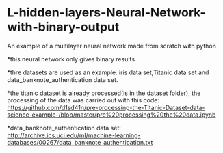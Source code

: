 # L-hidden-layers-Neural-Network-with-binary-output
An example of a multilayer neural network made from scratch with python

*this neural network only gives binary results

*thre datasets are used as an example: iris data set,Titanic data set and data_banknote_authentication data set.

*the titanic dataset is already processed(is in the dataset folder), 
the processing of the data was carried out with this code: https://github.com/d1sd41n/pre-processing-the-Titanic-Dataset-data-science-example-/blob/master/pre%20processing%20the%20data.ipynb


*data_banknote_authentication data set: http://archive.ics.uci.edu/ml/machine-learning-databases/00267/data_banknote_authentication.txt


